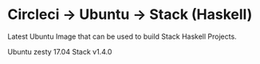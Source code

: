
# Circleci -> Ubuntu ->  Stack (Haskell)

Latest Ubuntu Image that can be used to build Stack Haskell Projects.

Ubuntu zesty 17.04
Stack v1.4.0